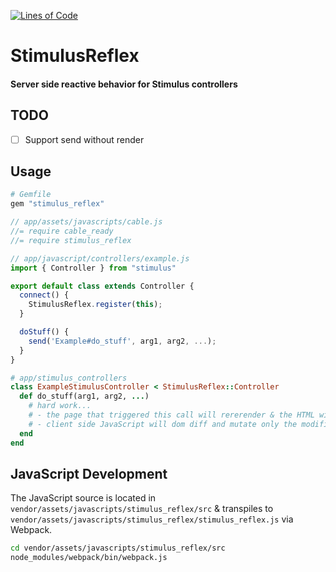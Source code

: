 [![Lines of Code](http://img.shields.io/badge/lines_of_code-123-brightgreen.svg?style=flat)](http://blog.codinghorror.com/the-best-code-is-no-code-at-all/)

# StimulusReflex

#### Server side reactive behavior for Stimulus controllers

## TODO

- [ ] Support send without render

## Usage

```ruby
# Gemfile
gem "stimulus_reflex"
```

```javascript
// app/assets/javascripts/cable.js
//= require cable_ready
//= require stimulus_reflex
```

```javascript
// app/javascript/controllers/example.js
import { Controller } from "stimulus"

export default class extends Controller {
  connect() {
    StimulusReflex.register(this);
  }

  doStuff() {
    send('Example#do_stuff', arg1, arg2, ...);
  }
}
```

```ruby
# app/stimulus_controllers
class ExampleStimulusController < StimulusReflex::Controller
  def do_stuff(arg1, arg2, ...)
    # hard work...
    # - the page that triggered this call will rererender & the HTML will be sent over the ActionCable socket
    # - client side JavaScript will dom diff and mutate only the modified nodes
  end
end
```

## JavaScript Development

The JavaScript source is located in `vendor/assets/javascripts/stimulus_reflex/src`
& transpiles to `vendor/assets/javascripts/stimulus_reflex/stimulus_reflex.js` via Webpack.

```sh
cd vendor/assets/javascripts/stimulus_reflex/src
node_modules/webpack/bin/webpack.js
```
